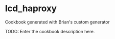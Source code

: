 # lcd_haproxy
Cookbook generated with Brian's custom generator

TODO: Enter the cookbook description here.
